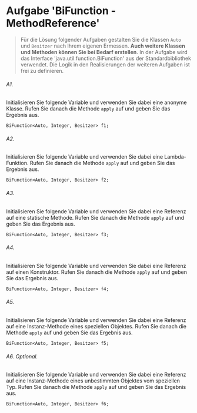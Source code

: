 # Aufgabe 'BiFunction - MethodReference'

> Für die Lösung folgender Aufgaben gestalten Sie die Klassen `Auto` und `Besitzer` nach Ihrem eigenen Ermessen. 
> __Auch weitere Klassen und Methoden können Sie bei Bedarf erstellen__.
> In der Aufgabe wird das Interface 'java.util.function.BiFunction' aus der Standardbibliothek verwendet.
> Die Logik in den Realisierungen der weiteren Aufgaben ist frei zu definieren.   

###### A1.
Initialisieren Sie folgende Variable und verwenden Sie dabei eine anonyme Klasse. Rufen Sie danach die Methode `apply` auf und geben Sie das Ergebnis aus.

	BiFunction<Auto, Integer, Besitzer> f1;
	
###### A2.
Initialisieren Sie folgende Variable und verwenden Sie dabei eine Lambda-Funktion. Rufen Sie danach die Methode `apply` auf und geben Sie das Ergebnis aus.

	BiFunction<Auto, Integer, Besitzer> f2;
	
###### A3.
Initialisieren Sie folgende Variable und verwenden Sie dabei eine Referenz auf eine statische Methode. Rufen Sie danach die Methode `apply` auf und geben Sie das Ergebnis aus.

	BiFunction<Auto, Integer, Besitzer> f3;
	
###### A4.
Initialisieren Sie folgende Variable und verwenden Sie dabei eine Referenz auf einen Konstruktor. Rufen Sie danach die Methode `apply` auf und geben Sie das Ergebnis aus.

	BiFunction<Auto, Integer, Besitzer> f4;
	
###### A5.
Initialisieren Sie folgende Variable und verwenden Sie dabei eine Referenz auf eine Instanz-Methode eines speziellen Objektes. Rufen Sie danach die Methode `apply` auf und geben Sie das Ergebnis aus.

	BiFunction<Auto, Integer, Besitzer> f5;

###### A6. Optional.
Initialisieren Sie folgende Variable und verwenden Sie dabei eine Referenz auf eine Instanz-Methode eines unbestimmten Objektes vom speziellen Typ. Rufen Sie danach die Methode `apply` auf und geben Sie das Ergebnis aus.

	BiFunction<Auto, Integer, Besitzer> f6;

	
